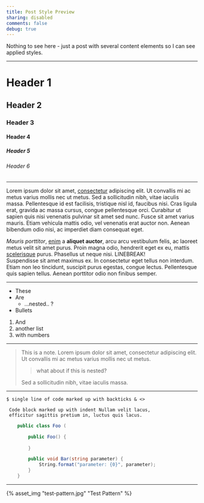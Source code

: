 ```yaml
---
title: Post Style Preview
sharing: disabled
comments: false
debug: true
---
```


Nothing to see here - just a post with several content elements so I can see applied styles.
<!-- More --> 

---

# Header 1
## Header 2
### Header 3
#### Header 4
##### Header 5
###### Header 6

---

Lorem ipsum dolor sit amet, [consectetur]() adipiscing elit. Ut convallis mi ac metus varius mollis nec ut metus. Sed a sollicitudin nibh, vitae iaculis massa. Pellentesque id est facilisis, tristique nisl id, faucibus nisi. Cras ligula erat, gravida ac massa cursus, congue pellentesque orci. Curabitur ut sapien quis nisi venenatis pulvinar sit amet sed nunc. Fusce sit amet varius mauris. Etiam vehicula mattis odio, vel venenatis erat auctor non. Aenean bibendum odio nisi, ac imperdiet diam consequat eget.

*Mauris porttitor*, [enim]() a **aliquet auctor**, arcu arcu vestibulum felis, ac laoreet metus velit sit amet purus. Proin magna odio, hendrerit eget ex eu, mattis [scelerisque]() purus. Phasellus ut neque nisi. LINEBREAK!  
Suspendisse sit amet maximus ex. In consectetur eget tellus non interdum. Etiam non leo tincidunt, suscipit purus egestas, congue lectus. Pellentesque quis sapien tellus. Aenean porttitor odio non finibus semper.

---

- These
- Are
    - ...nested.. ?
- Bullets

1. And
1. another list
1. with numbers

---

> This is a note. Lorem ipsum dolor sit amet, consectetur adipiscing elit. Ut convallis mi ac metus varius mollis nec ut metus.      
>
>    > what about if this is nested? 
>
> Sed a sollicitudin nibh, vitae iaculis massa.

---

`$ single line of code marked up with backticks & <>  `

     Code block marked up with indent Nullam velit lacus,
     efficitur sagittis pretium in, luctus quis lacus.

``` csharp
    public class Foo ( 

        public Foo() { 
            
        }

        public void Bar(string parameter) { 
            String.format("parameter: {0}", parameter);
        } 
    }
```

---

<div style="width:400px;"> 
{% asset_img "test-pattern.jpg" "Test Pattern" %}
<div>